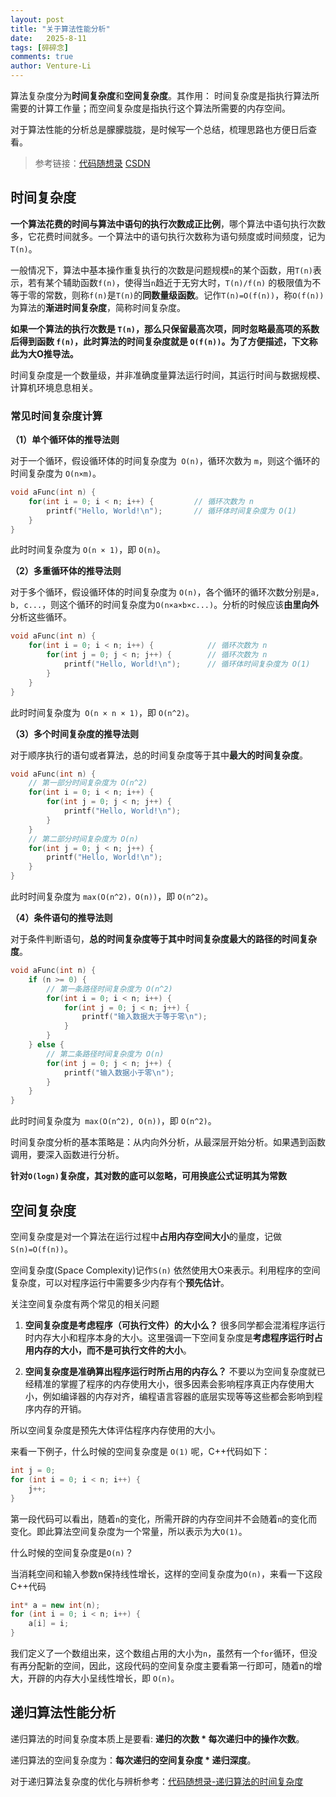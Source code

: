 ```yaml
---
layout: post
title: "关于算法性能分析"
date:   2025-8-11
tags: [碎碎念]
comments: true
author: Venture-Li
---
```


算法复杂度分为**时间复杂度**和**空间复杂度**。其作用： 时间复杂度是指执行算法所需要的计算工作量；而空间复杂度是指执行这个算法所需要的内存空间。

对于算法性能的分析总是朦朦胧胧，是时候写一个总结，梳理思路也方便日后查看。

> 参考链接：[代码随想录](https://programmercarl.com/%E5%89%8D%E5%BA%8F/%E6%97%B6%E9%97%B4%E5%A4%8D%E6%9D%82%E5%BA%A6.html)  [CSDN](https://blog.csdn.net/swadian2008/article/details/105073428)

## 时间复杂度

**一个算法花费的时间与算法中语句的执行次数成正比例**，哪个算法中语句执行次数多，它花费时间就多。一个算法中的语句执行次数称为语句频度或时间频度，记为`T(n)`。

一般情况下，算法中基本操作重复执行的次数是问题规模`n`的某个函数，用`T(n)`表示，若有某个辅助函数`f(n)`，使得当`n`趋近于无穷大时，`T(n)/f(n)` 的极限值为不等于零的常数，则称`f(n)`是`T(n)`的**同数量级函数**。记作`T(n)=O(f(n))`，称`O(f(n))`为算法的**渐进时间复杂度**，简称时间复杂度。

**如果一个算法的执行次数是 `T(n)`，那么只保留最高次项，同时忽略最高项的系数后得到函数 `f(n)`，此时算法的时间复杂度就是 `O(f(n))`。为了方便描述，下文称此为大O推导法。**

时间复杂度是一个数量级，并非准确度量算法运行时间，其运行时间与数据规模、计算机环境息息相关。

### 常见时间复杂度计算

**（1）单个循环体的推导法则**

对于一个循环，假设循环体的时间复杂度为` O(n)`，循环次数为 `m`，则这个循环的时间复杂度为 `O(n×m)`。

```c++
void aFunc(int n) {
    for(int i = 0; i < n; i++) {         // 循环次数为 n
        printf("Hello, World!\n");       // 循环体时间复杂度为 O(1)
    }
}
```

此时时间复杂度为 `O(n × 1)`，即 `O(n)`。

**（2）多重循环体的推导法则**

对于多个循环，假设循环体的时间复杂度为 `O(n)`，各个循环的循环次数分别是`a, b, c...`，则这个循环的时间复杂度为`O(n×a×b×c...)`。分析的时候应该**由里向外**分析这些循环。

```c++
void aFunc(int n) {
    for(int i = 0; i < n; i++) {            // 循环次数为 n
        for(int j = 0; j < n; j++) {        // 循环次数为 n
            printf("Hello, World!\n");      // 循环体时间复杂度为 O(1)
        }
    }
}
```

此时时间复杂度为` O(n × n × 1)`，即 `O(n^2)`。

**（3）多个时间复杂度的推导法则**

对于顺序执行的语句或者算法，总的时间复杂度等于其中**最大的时间复杂度**。

```c++
void aFunc(int n) {
    // 第一部分时间复杂度为 O(n^2)
    for(int i = 0; i < n; i++) {
        for(int j = 0; j < n; j++) {
            printf("Hello, World!\n");
        }
    }
    // 第二部分时间复杂度为 O(n)
    for(int j = 0; j < n; j++) {
        printf("Hello, World!\n");
    }
}
```

此时时间复杂度为 `max(O(n^2)，O(n))`，即 `O(n^2)`。

**（4）条件语句的推导法则**

对于条件判断语句，**总的时间复杂度等于其中时间复杂度最大的路径的时间复杂度**。

```c++
void aFunc(int n) {
    if (n >= 0) {
        // 第一条路径时间复杂度为 O(n^2)
        for(int i = 0; i < n; i++) {
            for(int j = 0; j < n; j++) {
                printf("输入数据大于等于零\n");
            }
        }
    } else {
        // 第二条路径时间复杂度为 O(n)
        for(int j = 0; j < n; j++) {
            printf("输入数据小于零\n");
        }
    }
}
```

此时时间复杂度为` max(O(n^2), O(n))`，即 `O(n^2)`。

时间复杂度分析的基本策略是：从内向外分析，从最深层开始分析。如果遇到函数调用，要深入函数进行分析。

**针对`O(logn)`复杂度，其对数的底可以忽略，可用换底公式证明其为常数**

## 空间复杂度

空间复杂度是对一个算法在运行过程中**占用内存空间大小**的量度，记做`S(n)=O(f(n))`。

空间复杂度(Space Complexity)记作`S(n)` 依然使用大O来表示。利用程序的空间复杂度，可以对程序运行中需要多少内存有个**预先估计**。

关注空间复杂度有两个常见的相关问题

1. **空间复杂度是考虑程序（可执行文件）的大小么？**
很多同学都会混淆程序运行时内存大小和程序本身的大小。这里强调一下空间复杂度是**考虑程序运行时占用内存的大小，而不是可执行文件的大小**。

2. **空间复杂度是准确算出程序运行时所占用的内存么？**
不要以为空间复杂度就已经精准的掌握了程序的内存使用大小，很多因素会影响程序真正内存使用大小，例如编译器的内存对齐，编程语言容器的底层实现等等这些都会影响到程序内存的开销。

所以空间复杂度是预先大体评估程序内存使用的大小。

来看一下例子，什么时候的空间复杂度是 `O(1)` 呢，C++代码如下：

```c++
int j = 0;
for (int i = 0; i < n; i++) {
    j++;
}
```

第一段代码可以看出，随着`n`的变化，所需开辟的内存空间并不会随着`n`的变化而变化。即此算法空间复杂度为一个常量，所以表示为大`O(1)`。

什么时候的空间复杂度是`O(n)`？

当消耗空间和输入参数n保持线性增长，这样的空间复杂度为`O(n)`，来看一下这段C++代码

```c++
int* a = new int(n);
for (int i = 0; i < n; i++) {
    a[i] = i;
}
```

我们定义了一个数组出来，这个数组占用的大小为`n`，虽然有一个`for`循环，但没有再分配新的空间，因此，这段代码的空间复杂度主要看第一行即可，随着n的增大，开辟的内存大小呈线性增长，即 `O(n)`。

## 递归算法性能分析

递归算法的时间复杂度本质上是要看: **递归的次数 * 每次递归中的操作次数**。

递归算法的空间复杂度为：**每次递归的空间复杂度 * 递归深度**。

对于递归算法复杂度的优化与辨析参考：[代码随想录-递归算法的时间复杂度](https://programmercarl.com/%E5%89%8D%E5%BA%8F/%E9%80%92%E5%BD%92%E7%AE%97%E6%B3%95%E7%9A%84%E6%97%B6%E9%97%B4%E5%A4%8D%E6%9D%82%E5%BA%A6.html)

